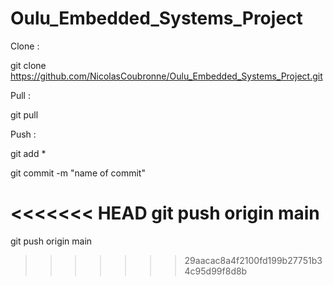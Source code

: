 # Oulu_Embedded_Systems_Project

Clone :

git clone https://github.com/NicolasCoubronne/Oulu_Embedded_Systems_Project.git


Pull :

git pull


Push : 

git add *

git commit -m "name of commit"

<<<<<<< HEAD
git push origin main
=======
git push origin main
>>>>>>> 29aacac8a4f2100fd199b27751b34c95d99f8d8b
